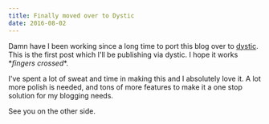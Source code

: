 ```yaml
---
title: Finally moved over to Dystic
date: 2016-08-02
---
```


Damn have I been working since a long time to port this blog
over to [dystic](github.com/miteshninja/dystic). This is the
first post which I'll be publishing via dystic. I hope it
works \**fingers crossed*\*.

<!--more-->

I've spent a lot of sweat and time in making this and I
absolutely love it. A lot more polish is needed, and tons of
more features to make it a one stop solution for my blogging
needs.

See you on the other side.
